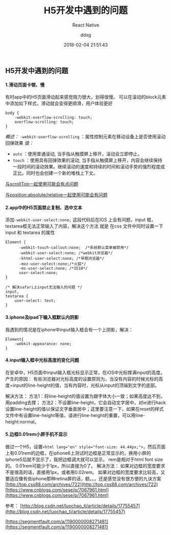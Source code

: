 ﻿---
layout:     post
title:      "H5开发中遇到的问题"
subtitle:   "React Native"
date:       2018-02-04 21:51:43
author:     "ddxg"
header-img: "img/post-bg-ios9-web.jpg"
header-mask: 0.3
catalog:    true
tags:
    - H5
    - 常见问题
---


## **H5开发中遇到的问题**

#### **1.滑动页面卡顿、慢**

有时app中的H5页面滑动起来感觉阻力很大，划得很慢。
可以在滚动的block元素中添加如下样式，滑动就会变得更顺滑，用户体验更好

```
body {
	-webkit-overflow-scrolling: touch;
	overflow-scrolling: touch;
}
```
*概述：*
`-webkit-overflow-scrolling` ：属性控制元素在移动设备上是否使用滚动回弹效果
*值：*

 - `auto` ：使用普通滚动, 当手指从触摸屏上移开，滚动会立即停止。
 - `touch` ：使用具有回弹效果的滚动, 当手指从触摸屏上移开，内容会继续保持一段时间的滚动效果。继续滚动的速度和持续的时间和滚动手势的强烈程度成正比。同时也会创建一个新的堆栈上下文。

[与scrollTop一起使用可能会有点问题](https://www.cnblogs.com/931298654yy/p/6122211.html)

[与position:absolute/relative一起使用可能会有问题](http://www.bcty365.com/content-142-5250-1.html)



#### **2.app中的H5页面禁止复制、选中文本**
添加`-webkit-user-select:none;` 这段代码后在IOS 上会有问题，input 框，textarea框无法正常输入了内容，解决这个方法 就是 在css 文件中同时设置一下input 和 textarea 的属性
```
Element {
      -webkit-touch-callout:none;  /*系统默认菜单被禁用*/   
      -webkit-user-select:none; /*webkit浏览器*/   
      -khtml-user-select:none; /*早期浏览器*/   
      -moz-user-select:none;/*火狐*/   
      -ms-user-select:none; /*IE10*/   
      user-select:none;   
}

/* 解决safari上input无法输入的问题 */
input,
textarea {
    user-select: text;
}
```

#### **3.iphone及ipad下输入框默认内阴影**
我遇到的情况是在iphone中input输入框会有一个上阴影，解决：

```
Element{
	-webkit-appearance: none;
}
```


#### **4.input输入框中光标高度的变化问题**

在安卓中，H5页面中input输入框光标显示正常，在iOS中光标撑满input的高度。
产生的原因：
有些浏览器对光标高度的设置原则为，当没有内容的时候光标的高度=input的line-height的值，当有内容时，光标从input的顶端到文字的底部。

解决方法：
方法1：将line-height的值设置为跟字体大小一致；如果高度达不到，用padding去撑；
方法2：不设置line-height，它会自动文字居中，对ie进行hack设置line-height的值以保证文字垂直居中；这里要注意一下，如果在reset的样式文件中有设置line-height等值，请进行line-height的重置，可以用line-height:normal。


#### **5.边框0.01rem小屏手机不显示**

做过一个H5，设置`<html lang="en" style="font-size: 44.44px;">`，然后页面上有0.01rem的边框，在iphone6上测试时边框是正常显示的，换用小屏的iphone5后就不显示了，我把边框调大就可以显示。
rem是相对于html font size的。
0.01rem可能少于1px，所以直接为0了。
解决方法：
如果对边框的宽度要求不是很高的话，直接用1px，或者用0.02rem。
如果对边框的宽度要求比较高，又要适应像有些iphone那种retina屏的话，额。。。还是感觉没有很方便的九诀方案
[http://top.css88.com/archives/722](http://top.css88.com/archives/722)
[https://www.cnblogs.com/sese/p/7067961.html](https://www.cnblogs.com/sese/p/7067961.html)






参考：
[http://blog.csdn.net/luochao_tj/article/details/17755457](http://blog.csdn.net/luochao_tj/article/details/17755457)


[https://segmentfault.com/a/1190000008271481](https://segmentfault.com/a/1190000008271481)





















